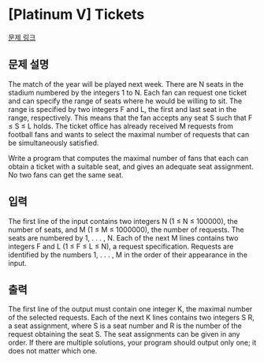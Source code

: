 # [Platinum V] Tickets

[문제 링크](https://www.acmicpc.net/problem/12832) 

## 문제 설명

<p>The match of the year will be played next week. There are N seats in the stadium numbered by the integers 1 to N. Each fan can request one ticket and can specify the range of seats where he would be willing to sit. The range is specified by two integers F and L, the first and last seat in the range, respectively. This means that the fan accepts any seat S such that F ≤ S ≤ L holds. The ticket office has already received M requests from football fans and wants to select the maximal number of requests that can be simultaneously satisfied.</p>

<p>Write a program that computes the maximal number of fans that each can obtain a ticket with a suitable seat, and gives an adequate seat assignment. No two fans can get the same seat.</p>

## 입력 

 <p>The first line of the input contains two integers N (1 ≤ N ≤ 100000), the number of seats, and M (1 ≤ M ≤ 1000000), the number of requests. The seats are numbered by 1, . . . , N. Each of the next M lines contains two integers F and L (1 ≤ F ≤ L ≤ N), a request specification. Requests are identified by the numbers 1, . . . , M in the order of their appearance in the input.</p>

## 출력 

 <p>The first line of the output must contain one integer K, the maximal number of the selected requests. Each of the next K lines contains two integers S R, a seat assignment, where S is a seat number and R is the number of the request obtaining the seat S. The seat assignments can be given in any order. If there are multiple solutions, your program should output only one; it does not matter which one.</p>

